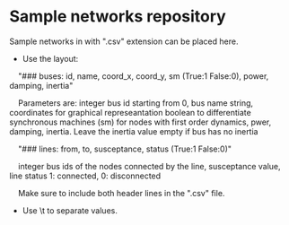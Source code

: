 # Sample networks repository

Sample networks in with ".csv" extension can be placed here. 

* Use the layout:

&nbsp;&nbsp;&nbsp; "### buses: id, name, coord_x, coord_y, sm (True:1 False:0), power, damping, inertia"

&nbsp;&nbsp;&nbsp; Parameters are: integer bus id starting from 0, bus name string, coordinates for graphical represeantation
boolean to differentiate synchronous machines (sm) for nodes with first order dynamics, pwer, damping, inertia.
Leave the inertia value empty if bus has no inertia

&nbsp;&nbsp;&nbsp; "### lines: from, to, susceptance, status (True:1 False:0)"

&nbsp;&nbsp;&nbsp; integer bus ids of the nodes connected by the line, susceptance value, line status 1: connected, 0: disconnected

&nbsp;&nbsp;&nbsp; Make sure to include both header lines in the ".csv" file.

* Use \t to separate values.





 
